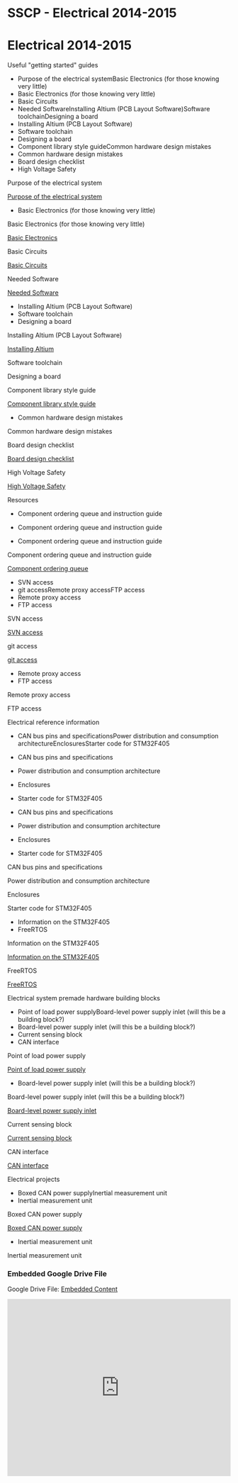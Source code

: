 # SSCP - Electrical 2014-2015

# Electrical 2014-2015

Useful "getting started" guides

* Purpose of the electrical systemBasic Electronics (for those knowing very little)
* Basic Electronics (for those knowing very little)
* Basic Circuits
* Needed SoftwareInstalling Altium (PCB Layout Software)Software toolchainDesigning a board
* Installing Altium (PCB Layout Software)
* Software toolchain
* Designing a board
* Component library style guideCommon hardware design mistakes
* Common hardware design mistakes
* Board design checklist
* High Voltage Safety

Purpose of the electrical system

[Purpose of the electrical system](/stanford.edu/testduplicationsscp/home/sscp-2012-2013/electrical-2012-2013/electrical-fundamentals/purpose-of-the-electrical-system)

* Basic Electronics (for those knowing very little)

Basic Electronics (for those knowing very little)

[Basic Electronics](/stanford.edu/testduplicationsscp/home/sscp-2012-2013/electrical-2012-2013/electrical-fundamentals/basic-electronics)

Basic Circuits

[Basic Circuits](http://www.opencircuits.com/Basic_Circuits_and_Circuit_Building_Blocks)

Needed Software

[Needed Software](/stanford.edu/testduplicationsscp/home/sscp-2012-2013/electrical-2012-2013/electrical-administation/needed-software)

* Installing Altium (PCB Layout Software)
* Software toolchain
* Designing a board

Installing Altium (PCB Layout Software)

[Installing Altium](/stanford.edu/testduplicationsscp/home/sscp-2012-2013/electrical-2012-2013/electrical-administation/installing-altium)

Software toolchain

Designing a board

Component library style guide

[Component library style guide](/stanford.edu/testduplicationsscp/home/sscp-2012-2013/electrical-2012-2013/design-references/component-library-style-guide)

* Common hardware design mistakes

Common hardware design mistakes

Board design checklist

[Board design checklist](/stanford.edu/testduplicationsscp/home/sscp-2012-2013/electrical-2012-2013/electrical-administation/board-design-guidelines)

High Voltage Safety

[High Voltage Safety](/stanford.edu/testduplicationsscp/home/sscp-2012-2013/electrical-2012-2013/electrical-fundamentals/high-voltage-safety)

Resources

* Component ordering queue and instruction guide
* Component ordering queue and instruction guide

* Component ordering queue and instruction guide

Component ordering queue and instruction guide

[Component ordering queue](https://docs.google.com/spreadsheet/ccc?key=0ArZwbCEYsAiEdHdrVlNZR2g2ZXRTbERFZlZvZ0JXYXc)

* SVN access
* git accessRemote proxy accessFTP access
* Remote proxy access
* FTP access

SVN access

[SVN access](/stanford.edu/testduplicationsscp/home/sscp-2018-2019/electrical-2018-2019/svn-access)

git access

[git access](/stanford.edu/testduplicationsscp/home/new-member-orientation/git-access)

* Remote proxy access
* FTP access

Remote proxy access

FTP access

Electrical reference information

* CAN bus pins and specificationsPower distribution and consumption architectureEnclosuresStarter code for STM32F405
* CAN bus pins and specifications
* Power distribution and consumption architecture
* Enclosures
* Starter code for STM32F405

* CAN bus pins and specifications
* Power distribution and consumption architecture
* Enclosures
* Starter code for STM32F405

CAN bus pins and specifications

Power distribution and consumption architecture

Enclosures

Starter code for STM32F405

* Information on the STM32F405
* FreeRTOS

Information on the STM32F405

[Information on the STM32F405](/stanford.edu/testduplicationsscp/home/sscp-2012-2013/electrical-2012-2013/design-references/mcus)

FreeRTOS

[FreeRTOS](/stanford.edu/testduplicationsscp/home/sscp-2012-2013/programming-2012-2013/freertos)

Electrical system premade hardware building blocks

* Point of load power supplyBoard-level power supply inlet (will this be a building block?)
* Board-level power supply inlet (will this be a building block?)
* Current sensing block
* CAN interface

Point of load power supply

[Point of load power supply](/stanford.edu/testduplicationsscp/home/sscp-2012-2013/electrical-2012-2013/electrical-systems/point-of-load-pol-power-supplies)

* Board-level power supply inlet (will this be a building block?)

Board-level power supply inlet (will this be a building block?)

[Board-level power supply inlet](/stanford.edu/testduplicationsscp/home/sscp-2012-2013/electrical-2012-2013/electrical-systems/board-level-power-supply-input)

Current sensing block

[Current sensing block](/stanford.edu/testduplicationsscp/home/sscp-2012-2013/electrical-2012-2013/electrical-systems/current-sensing-block)

CAN interface

[CAN interface](/stanford.edu/testduplicationsscp/home/sscp-2012-2013/electrical-2012-2013/electrical-systems/can-interface-block)

Electrical projects

* Boxed CAN power supplyInertial measurement unit
* Inertial measurement unit

Boxed CAN power supply

[Boxed CAN power supply](/stanford.edu/testduplicationsscp/home/sscp-2012-2013/electrical-2012-2013/electrical-systems/boxed-can-power-supply-1)

* Inertial measurement unit

Inertial measurement unit

[](https://drive.google.com/folderview?id=1FY3gdpjLONzBNSa4MnWQnO_CA9b6mcf-)

### Embedded Google Drive File

Google Drive File: [Embedded Content](https://drive.google.com/embeddedfolderview?id=1FY3gdpjLONzBNSa4MnWQnO_CA9b6mcf-#list)

<iframe width="100%" height="400" src="https://drive.google.com/embeddedfolderview?id=1FY3gdpjLONzBNSa4MnWQnO_CA9b6mcf-#list" frameborder="0"></iframe>

